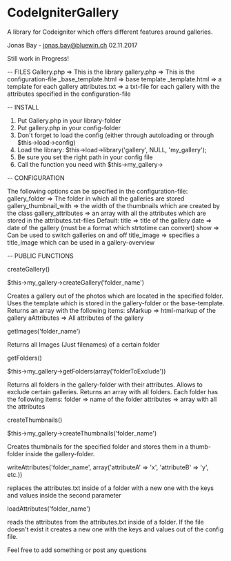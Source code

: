 # CodeIgniterGallery
A library for Codeigniter which offers different features around galleries.

Jonas Bay - jonas.bay@bluewin.ch
02.11.2017

Still work in Progress!

-- FILES
Gallery.php => This is the library
gallery.php => This is the configuration-file
_base_template.html => base template
_template.html => a template for each gallery
attributes.txt => a txt-file for each gallery with the attributes specified in the configuration-file

-- INSTALL

1. Put Gallery.php in your library-folder
2. Put gallery.php in your config-folder
3. Don't forget to load the config (either through autoloading or through $this->load->config)
4. Load the library: $this->load->library('gallery', NULL, 'my_gallery');
5. Be sure you set the right path in your config file
6. Call the function you need with $this->my_gallery->

-- CONFIGURATION

The following options can be specified in the configuration-file:
gallery_folder => The folder in which all the galleries are stored
gallery_thumbnail_with => the width of the thumbnails which are created by the class
gallery_attributes => an array with all the attributes which are stored in the attributes.txt-files
    Default:    title => title of the gallery
                date => date of the gallery (must be a format which strtotime can convert)
                show => Can be used to switch galleries on and off
                title_image => specifies a title_image which can be used in a gallery-overview

-- PUBLIC FUNCTIONS

createGallery()

$this->my_gallery->createGallery('folder_name')

Creates a gallery out of the photos which are located in the specified folder. Uses the template which is stored in the gallery-folder or the base-template.
Returns an array with the following items:
    sMarkup => html-markup of the gallery
    aAttributes => All attributes of the gallery
	
getImages('folder_name')

Returns all Images (Just filenames) of a certain folder
                                            
getFolders()

$this->my_gallery->getFolders(array('folderToExclude'))

Returns all folders in the gallery-folder with their attributes. Allows to exclude certain galleries.
Returns an array with all folders. Each folder has the following items:
    folder => name of the folder
    attributes => array with all the attributes
    
createThumbnails()

$this->my_gallery->createThumbnails('folder_name')

Creates thumbnails for the specified folder and stores them in a thumb-folder inside the gallery-folder.

writeAttributes('folder_name', array('attributeA' => 'x', 'attributeB' => 'y', etc.)) 

replaces the attributes.txt inside of a folder with a new one with the keys and values inside the second parameter

loadAttributes('folder_name')

reads the attributes from the attributes.txt inside of a folder. If the file doesn't exist it creates a new one with the keys and values out of the config file.

Feel free to add something or post any questions
